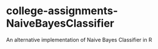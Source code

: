 # college-assignments-NaiveBayesClassifier
An alternative implementation of Naive Bayes Classifier in R
